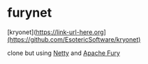 # furynet

[kryonet](https://link-url-here.org](https://github.com/EsotericSoftware/kryonet) 



clone but using [Netty]([[https://link-url-here.org](https://github.com/EsotericSoftware/kryonet](https://github.com/netty/netty))) and [Apache Fury]([[https://link-url-here.org](https://github.com/EsotericSoftware/kryonet](https://github.com/netty/netty)))
